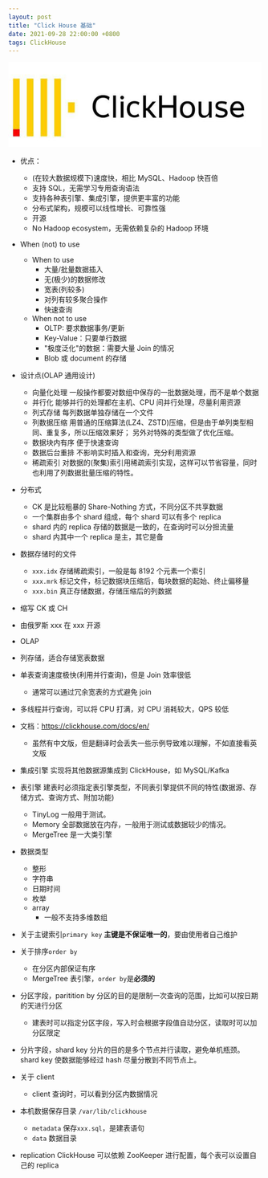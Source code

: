 ```yaml
---
layout: post
title: "Click House 基础"
date: 2021-09-28 22:00:00 +0800
tags: ClickHouse
---
```


![ClickHouse](/assets/images/2021-09-28-ClickHouse_Basic_1.png)

- 优点：

  - (在较大数据规模下)速度快，相比 MySQL、Hadoop 快百倍
  - 支持 SQL，无需学习专用查询语法
  - 支持各种表引擎、集成引擎，提供更丰富的功能
  - 分布式架构，规模可以线性增长、可靠性强
  - 开源
  - No Hadoop ecosystem，无需依赖复杂的 Hadoop 环境

- When (not) to use

  - When to use
    - 大量/批量数据插入
    - 无(极少)的数据修改
    - 宽表(列较多)
    - 对列有较多聚合操作
    - 快速查询
  - When not to use
    - OLTP: 要求数据事务/更新
    - Key-Value：只要单行数据
    - "极度泛化"的数据：需要大量 Join 的情况
    - Blob 或 document 的存储

- 设计点(OLAP 通用设计)

  - 向量化处理
    一般操作都要对数组中保存的一批数据处理，而不是单个数据
  - 并行化
    能够并行的处理都在主机、CPU 间并行处理，尽量利用资源
  - 列式存储
    每列数据单独存储在一个文件
  - 列数据压缩
    用普通的压缩算法(LZ4、ZSTD)压缩，但是由于单列类型相同、重复多，所以压缩效果好；
    另外对特殊的类型做了优化压缩。
  - 数据块内有序
    便于快速查询
  - 数据后台重排
    不影响实时插入和查询，充分利用资源
  - 稀疏索引
    对数据的(聚集)索引用稀疏索引实现，这样可以节省容量，同时也利用了列数据批量压缩的特性。

- 分布式

  - CK 是比较粗暴的 Share-Nothing 方式，不同分区不共享数据
  - 一个集群由多个 shard 组成，每个 shard 可以有多个 replica
  - shard 内的 replica 存储的数据是一致的，在查询时可以分担流量
  - shard 内其中一个 replica 是主，其它是备

- 数据存储时的文件

  - `xxx.idx`
    存储稀疏索引，一般是每 8192 个元素一个索引
  - `xxx.mrk`
    标记文件，标记数据块压缩后，每块数据的起始、终止偏移量
  - `xxx.bin`
    真正存储数据，存储压缩后的列数据

- 缩写 CK 或 CH
- 由俄罗斯 xxx 在 xxx 开源
- OLAP
- 列存储，适合存储宽表数据
- 单表查询速度极快(利用并行查询)，但是 Join 效率很低
  - 通常可以通过冗余宽表的方式避免 join
- 多线程并行查询，可以将 CPU 打满，对 CPU 消耗较大，QPS 较低
- 文档：https://clickhouse.com/docs/en/
  - 虽然有中文版，但是翻译时会丢失一些示例导致难以理解，不如直接看英文版
- 集成引擎
  实现将其他数据源集成到 ClickHouse，如 MySQL/Kafka
- 表引擎
  建表时必须指定表引擎类型，不同表引擎提供不同的特性(数据源、存储方式、查询方式、附加功能)
  - TinyLog
    一般用于测试。
  - Memory
    全部数据放在内存，一般用于测试或数据较少的情况。
  - MergeTree
    是一大类引擎
- 数据类型
  - 整形
  - 字符串
  - 日期时间
  - 枚举
  - array
    - 一般不支持多维数组
- 关于主键索引`primary key`
  **主键是不保证唯一的**，要由使用者自己维护
- 关于排序`order by`
  - 在分区内部保证有序
  - MergeTree 表引擎，`order by`是**必须的**
- 分区字段，paritition by
  分区的目的是限制一次查询的范围，比如可以按日期的天进行分区
  - 建表时可以指定分区字段，写入时会根据字段值自动分区，读取时可以加分区限定
- 分片字段，shard key
  分片的目的是多个节点并行读取，避免单机瓶颈。shard key 使数据能够经过 hash 尽量分散到不同节点上。
- 关于 client
  - client 查询时，可以看到分区内数据情况
- 本机数据保存目录 `/var/lib/clickhouse`
  - `metadata`
    保存`xxx.sql`，是建表语句
  - `data`
    数据目录
- replication
  ClickHouse 可以依赖 ZooKeeper 进行配置，每个表可以设置自己的 replica
